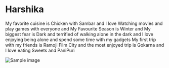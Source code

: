 # Harshika
My favorite cuisine is Chicken with Sambar and I love Watching movies and play games with everyone and My Favourite Season is Winter and My biggest fear is Dark and terrified of walking alone in the dark and I love enjoying being alone and spend some time with my gadgets My first trip with my friends is Ramoji Film City and the most enjoyed trip is Gokarna and I love eating Sweets and PaniPuri


 ![Sample image](Ocean.png)